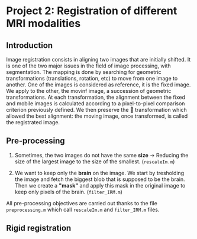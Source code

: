 Project 2: Registration of different MRI modalities
=========================

Introduction
------------
Image registration consists in aligning two images that are initially shifted. It is one of the two
major issues in the field of image processing, with segmentation.
The mapping is done by searching for geometric transformations (translations, rotation, etc)
to move from one image to another. One of the images is considered as reference, it is the fixed
image. We apply to the other, the movinf image, a succession of geometric transformations. At
each transformation, the alignment between the fixed and mobile images is calculated according
to a pixel-to-pixel comparison criterion previously defined. We then preserve the  transformation
which allowed the best alignment: the moving image, once transformed, is called the registrated
image.

Pre-processing
--------------
1) Sometimes, the two images do not have the same **size** -> Reducing the size of the largest image to the size of the smallest. (`rescaleIm.m`)

2) We want to keep only the **brain** on the image. We start by tresholding the image and fetch the biggest blob that is supposed to be the brain. Then we create a **"mask"** and apply this mask in the original image to keep only pixels of the brain. (`filter_IRM.m`)

All pre-processing objectives are carried out thanks to the file `preprocessing.m` which call `rescaleIm.m` and `filter_IRM.m` files.

Rigid registration
------------------